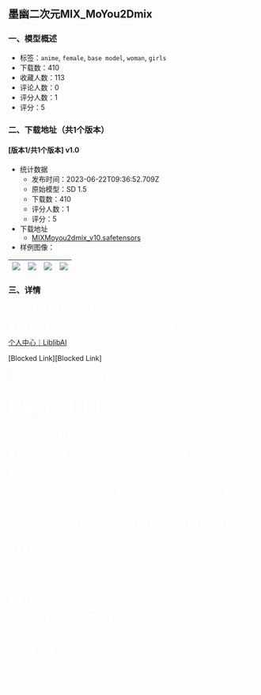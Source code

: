 ## 墨幽二次元MIX_MoYou2Dmix
### 一、模型概述

- 标签：`anime`, `female`, `base model`, `woman`, `girls`
- 下载数：410
- 收藏人数：113
- 评论人数：0
- 评分人数：1
- 评分：5

### 二、下载地址（共1个版本）

#### [版本1/共1个版本] v1.0

- 统计数据
  - 发布时间：2023-06-22T09:36:52.709Z
  - 原始模型：SD 1.5
  - 下载数：410
  - 评分人数：1
  - 评分：5
- 下载地址
  - [MIXMoyou2dmix_v10.safetensors](https://civitai.com/api/download/models/101457)
- 样例图像：

| <img src="https://image.civitai.com/xG1nkqKTMzGDvpLrqFT7WA/dc25cf43-c58d-4abe-aa05-2b7cb0792335/width=450/1242232.jpeg" /> | <img src="https://image.civitai.com/xG1nkqKTMzGDvpLrqFT7WA/c781d7f3-d081-4b8b-8106-c668cb503cc8/width=450/1242238.jpeg" /> | <img src="https://image.civitai.com/xG1nkqKTMzGDvpLrqFT7WA/b9e2498d-1c4f-40ea-96c6-b81a37fc1a1e/width=450/1242239.jpeg" /> | <img src="https://image.civitai.com/xG1nkqKTMzGDvpLrqFT7WA/fb21f9c8-107a-4198-8faf-56501573f2d8/width=450/1242233.jpeg" /> |
| ---- | ---- | ---- | ---- |


### 三、详情
<p><strong><span style="color:#ffffff">qq群号:858495398 欢迎来玩</span></strong></p><p><strong><span style="color:#ffffff">也请多多关注我的小红书和抖音账号：yy469370733</span></strong></p><p><a target="_blank" rel="ugc" href="https://www.liblibai.com/userpage/3a9473842c64f01162e10c6d4df24638/model">个人中心｜LiblibAI</a></p><p><span>[Blocked Link]</span><span>[Blocked Link]</span></p><p><strong><span style="color:#ffffff">喜欢的话点赞关注返图哦！！！感谢！！！</span></strong></p><p></p><h1 id="heading-12"><strong><span style="color:#ffffff">先看说明！！！</span></strong></h1><h3 id="heading-13"><strong><span style="color:#ffffff">不要开面部修复！</span></strong></h3><p></p><p><span style="color:#ffffff">基于墨幽2.5D_MIX_MoYou2.5D_MIX制作的二次元版墨幽</span></p><p><span style="color:#ffffff">中西结合的风格，现代古风皆可</span></p><p></p><p><strong><span style="color:#ffffff">推荐tag：（简单的tag即可出好图，甚至正负tag都不打也可以出好图，新手福音）</span></strong></p><p><span style="color:#ffffff">正：1girl,moyou,</span></p><p><span style="color:#ffffff">负：EasyNegative,ng_deepnegative_v1_75t,bad-hands-5, </span><strong><span style="color:#ffffff">（这是三个embedding文件，可加鹅群自取）</span></strong></p><p></p><p><strong><span style="color:#ffffff">推荐参数：</span></strong></p><p><span style="color:#ffffff">vae：840000</span></p><p><span style="color:#ffffff">采样：DPM++ 2M SDE Karras</span></p><p><span style="color:#ffffff">步数：20-30</span></p><p></p><p><strong><span style="color:#ffffff">高分辨率修复参数：（一定要开！）</span></strong></p><p><span style="color:#ffffff">放大算法：R-ESRGAN_4×+anime_6B</span></p><p><span style="color:#ffffff">重绘幅度：0.3（可适当调整）</span></p><p><span style="color:#ffffff">放大倍数：2</span></p><p><span style="color:#ffffff">点赞关注哦！欢迎多多反馈返图！！！ 感谢！！！</span></p>